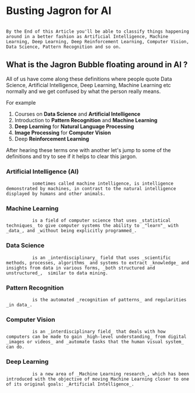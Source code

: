 # Busting Jagron for AI

```A lot of confusing terms are around us all the time, specially if a new person is trying to get into this field of Data.

By the End of this Article you'll be able to classify things happening around in a better fashion as Artificial Intelligence, Machine Learning, Deep Learning, Deep Reinforcement Learning, Computer Vision, Data Science, Pattern Recognition and so on.
```

## What is the Jagron Bubble floating around in AI ?

All of us have come along these definitions where people quote Data Science, Artificial Intelligence, Deep Learning, Machine Learning etc normally and we get confused by what the person really means.

For example
  1. Courses on **Data Science** and **Artificial Intelligence**
  2. Introduction to **Pattern Recognition** and **Machine Learning**
  3. **Deep Learning** for **Natural Language Processing**
  4. **Image Processing** for **Computer Vision**
  5. Deep **Reinforcement Learning**
  
  
After hearing these terms one with another let's jump to some of the definitions and try to see if it helps to clear this jargon.

### Artificial Intelligence (AI)

              sometimes called machine intelligence, is intelligence demonstrated by machines, in contrast to the natural intelligence displayed by humans and other animals.


### Machine Learning

              is a field of computer science that uses _statistical techniques_ to give computer systems the ability to _"learn"_ with _data_, and _without being explicitly programmed_.


### Data Science

              is an _interdisciplinary_ field that uses _scientific methods, processes, algorithms_ and systems to extract _knowledge_ and insights from data in various forms, _both structured and unstructured_,  similar to data mining.


### Pattern Recognition

              is the automated _recognition of patterns_ and regularities _in data_.


### Computer Vision

              is an _interdisciplinary field_ that deals with how computers can be made to gain _high-level understanding_ from digital _images or videos_ and _automate tasks that the human visual system_ can do.


### Deep Learning

              is a new area of _Machine Learning research_, which has been introduced with the objective of moving Machine Learning closer to one of its original goals: _Artificial Intelligence_.

